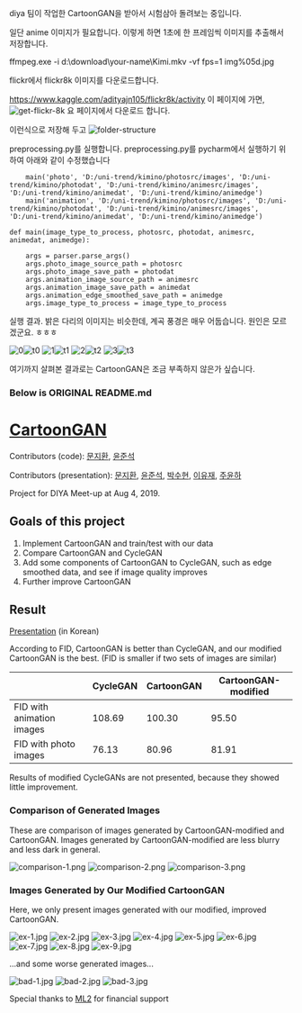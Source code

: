 diya 팀이 작업한 CartoonGAN을 받아서 시험삼아 돌려보는 중입니다.

일단 anime 이미지가 필요합니다. 이렇게 하면 1초에 한 프레임씩 이미지를 추출해서 저장합니다.

ffmpeg.exe -i d:\download\your-name\Kimi.mkv -vf fps=1 img%05d.jpg

flickr에서 flickr8k 이미지를 다운로드합니다.

https://www.kaggle.com/adityajn105/flickr8k/activity
이 페이지에 가면,
![get-flickr-8k](./flickr8k.png)
요 페이지에서 다운로드 합니다.

이런식으로 저장해 두고
![folder-structure](./folders.png)

preprocessing.py를 실행합니다.
preprocessing.py를 pycharm에서 실행하기 위하여 아래와 같이 수정했습니다
```
    main('photo', 'D:/uni-trend/kimino/photosrc/images', 'D:/uni-trend/kimino/photodat', 'D:/uni-trend/kimino/animesrc/images', 'D:/uni-trend/kimino/animedat', 'D:/uni-trend/kimino/animedge')
    main('animation', 'D:/uni-trend/kimino/photosrc/images', 'D:/uni-trend/kimino/photodat', 'D:/uni-trend/kimino/animesrc/images', 'D:/uni-trend/kimino/animedat', 'D:/uni-trend/kimino/animedge')
```

```
def main(image_type_to_process, photosrc, photodat, animesrc, animedat, animedge):
```

```
    args = parser.parse_args()
    args.photo_image_source_path = photosrc
    args.photo_image_save_path = photodat
    args.animation_image_source_path = animesrc
    args.animation_image_save_path = animedat
    args.animation_edge_smoothed_save_path = animedge
    args.image_type_to_process = image_type_to_process
```

실행 결과. 밝은 다리의 이미지는 비슷한데, 계곡 풍경은 매우 어둡습니다.
원인은 모르겠군요. ㅎㅎㅎ

![0](./images/t0.jpg)![t0](./images/0.jpg)
![1](./images/t1.jpg)![t1](./images/1.jpg)
![2](./images/t2.jpg)![t2](./images/2.jpg)
![3](./images/t3.jpg)![t3](./images/3.jpg)

여기까지 살펴본 결과로는 CartoonGAN은 조금 부족하지 않은가 싶습니다.

### Below is ORIGINAL README.md

# [CartoonGAN](http://openaccess.thecvf.com/content_cvpr_2018/papers/Chen_CartoonGAN_Generative_Adversarial_CVPR_2018_paper.pdf)

Contributors (code): [문지환](https://github.com/mnmjh1215), [윤준석](https://github.com/kokookok77)

Contributors (presentation): [문지환](https://github.com/mnmjh1215), [윤준석](https://github.com/kokookok77), [박수현](https://github.com/suhyunS2), [이유재](https://github.com/yujaelee), [주윤하](https://github.com/YoonHaJoo)

Project for DIYA Meet-up at Aug 4, 2019.

## Goals of this project

1. Implement CartoonGAN and train/test with our data
2. Compare CartoonGAN and CycleGAN
3. Add some components of CartoonGAN to CycleGAN, such as edge smoothed data, and see if image quality improves
4. Further improve CartoonGAN

## Result

[Presentation](./images/DIYA-meet-up-CV_2019-08-04.pdf) (in Korean)

According to FID, CartoonGAN is better than CycleGAN, and our modified CartoonGAN is the best. (FID is smaller if two sets of images are similar)

|                           | CycleGAN | CartoonGAN | CartoonGAN-modified |
|---------------------------|----------|------------|---------------------|
| FID with animation images | 108.69   | 100.30     | 95.50               |
| FID with photo images     | 76.13    | 80.96      | 81.91               |

Results of modified CycleGANs are not presented, because they showed little improvement.

### Comparison of Generated Images

These are comparison of images generated by CartoonGAN-modified and CartoonGAN. Images generated by CartoonGAN-modified are less blurry and less dark in general.

![comparison-1.png](./images/comparison-1.png)
![comparison-2.png](./images/comparison-2.png)
![comparison-3.png](./images/comparison-3.png)

### Images Generated by Our Modified CartoonGAN

Here, we only present images generated with our modified, improved CartoonGAN.

![ex-1.jpg](./images/ex-1.jpg)
![ex-2.jpg](./images/ex-2.jpg)
![ex-3.jpg](./images/ex-3.jpg)
![ex-4.jpg](./images/ex-4.jpg)
![ex-5.jpg](./images/ex-5.jpg)
![ex-6.jpg](./images/ex-6.jpg)
![ex-7.jpg](./images/ex-7.jpg)
![ex-8.jpg](./images/ex-8.jpg)
![ex-9.jpg](./images/ex-9.jpg)

...and some worse generated images...

![bad-1.jpg](./images/bad-1.jpg)
![bad-2.jpg](./images/bad-2.jpg)
![bad-3.jpg](./images/bad-3.jpg)

Special thanks to [ML2](https://github.com/kc-ml2) for financial support
